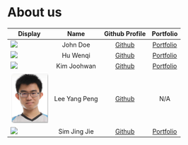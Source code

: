 # About us

Display | Name | Github Profile | Portfolio 
--------|:----:|:--------------:|:---------:
![](https://via.placeholder.com/100.png?text=Photo) | John Doe | [Github](https://github.com/) | [Portfolio](docs/team/johndoe.md)
![](http://placekitten.com/100/100) | Hu Wenqi | [Github](https://github.com/Vinci-Hu) | [Portfolio](docs/team/wenqihu.md)
![](https://via.placeholder.com/100.png?text=Photo) | Kim Joohwan | [Github](https://github.com/) | [Portfolio](docs/team/johndoe.md)
![img.png](img.png)| Lee Yang Peng | [Github](https://github.com/Leeyp) | N/A
![](https://via.placeholder.com/100.png?text=Photo) | Sim Jing Jie | [Github](https://github.com/SimJJ96/) | [Portfolio](docs/team/simjingjie.md)